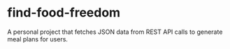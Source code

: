 # find-food-freedom
A personal project that fetches JSON data from REST API calls to generate meal plans for users.
